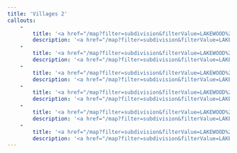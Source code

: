 ```yaml
---
title: 'Villages 2'
callouts:
    -
        title: '<a href="/map?filter=subdivision&filterValue=LAKEWOOD%20RANCH%20BUSINESS%20PARK%20PHI%20PB50/98">Core</a>'
        description: '<a href="/map?filter=subdivision&filterValue=LAKEWOOD%20RANCH%20BUSINESS%20PARK%20PHI%20PB50/98">This 305-acre industrial biotech hub promotes collaboration and innovation among an open space plan with a series of greenways and courtyards that offer a natural setting while preserving existing wetlands.</a>'
    -
        title: '<a href="/map?filter=subdivision&filterValue=LAKEWOOD%20RANCH%20BUSINESS%20PARK%20PHI%20PB50/98">Lakewood Centre</a>'
        description: '<a href="/map?filter=subdivision&filterValue=LAKEWOOD%20RANCH%20BUSINESS%20PARK%20PHI%20PB50/98">An urban development comprised of mixed-use housing, professional office and retail spaces. This area is being expanded northward to provide a total of 568 acres of open space and over 76 acres of recreational space.</a>'
    -
        title: '<a href="/map?filter=subdivision&filterValue=LAKEWOOD%20RANCH%20BUSINESS%20PARK%20PHI%20PB50/98">Lorraine Corners NE</a>'
        description: '<a href="/map?filter=subdivision&filterValue=LAKEWOOD%20RANCH%20BUSINESS%20PARK%20PHI%20PB50/98">A development in the works consisting of 220 housing units and more than 570,000+ square feet for office and commercial spaces including a Publix-anchored shopping center with in-line space available.</a>'
    -
        title: '<a href="/map?filter=subdivision&filterValue=LAKEWOOD%20RANCH%20BUSINESS%20PARK%20PHI%20PB50/98">SR64</a>'
        description: '<a href="/map?filter=subdivision&filterValue=LAKEWOOD%20RANCH%20BUSINESS%20PARK%20PHI%20PB50/98">Lorem ipsum dolor sit amet, consectetur adipiscing elit. Nunc fermentum nisi orci, eu venenatis urna ultricies sed. Maecenas laoreet vestibulum ipsum, ac ultrices massa ultricies a. Maecenas dictum nulla a rhoncus efficitur. </a>'
    -
        title: '<a href="/map?filter=subdivision&filterValue=LAKEWOOD%20RANCH%20BUSINESS%20PARK%20PHI%20PB50/98">Town Center</a>'
        description: '<a href="/map?filter=subdivision&filterValue=LAKEWOOD%20RANCH%20BUSINESS%20PARK%20PHI%20PB50/98">This 500-acre mixed-use business park is home to multiple retail centers, professional executive suites, hospitality services and high-end offices, including Lakewood Ranch Medical Center, a 120-bed acute care hospital.</a>'
    -
        title: '<a href="/map?filter=subdivision&filterValue=LAKEWOOD%20RANCH%20BUSINESS%20PARK%20PHI%20PB50/98">Waterside Place</a>'
        description: '<a href="/map?filter=subdivision&filterValue=LAKEWOOD%20RANCH%20BUSINESS%20PARK%20PHI%20PB50/98">A vibrant, lakefront town center planned for stylish shops, acclaimed restaurants, festivals, farmers’ markets, and the Players Centre for Performing Arts.</a>'
---
```


